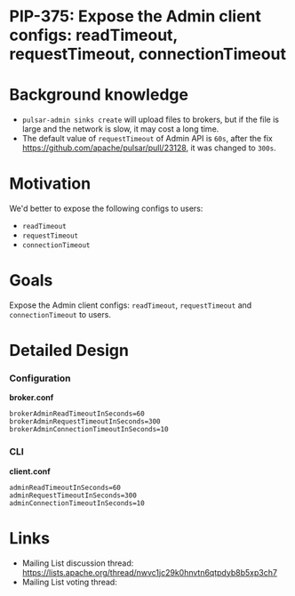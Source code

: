 # PIP-375: Expose the Admin client configs: readTimeout, requestTimeout, connectionTimeout

# Background knowledge

- `pulsar-admin sinks create` will upload files to brokers, but if the file is large and the network is slow, it may cost a long time.
- The default value of `requestTimeout` of Admin API is `60s`, after the fix https://github.com/apache/pulsar/pull/23128, it was changed to `300s`.

# Motivation

We'd better to expose the following configs to users:
- `readTimeout`
- `requestTimeout`
- `connectionTimeout`

# Goals

Expose the Admin client configs: `readTimeout`, `requestTimeout` and `connectionTimeout` to users.

# Detailed Design

### Configuration

**broker.conf**
```properties
brokerAdminReadTimeoutInSeconds=60
brokerAdminRequestTimeoutInSeconds=300
brokerAdminConnectionTimeoutInSeconds=10
```

### CLI

**client.conf**
```properties
adminReadTimeoutInSeconds=60
adminRequestTimeoutInSeconds=300
adminConnectionTimeoutInSeconds=10
```

# Links
* Mailing List discussion thread: https://lists.apache.org/thread/nwvc1jc29k0hnvtn6qtpdyb8b5xp3ch7
* Mailing List voting thread:
